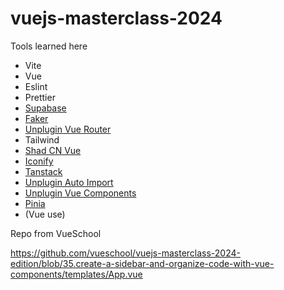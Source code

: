 # vuejs-masterclass-2024

Tools learned here

- Vite
- Vue
- Eslint
- Prettier
- [Supabase](https://supabase.com/dashboard/project/aiwnawzxnopwwczbmfze)
- [Faker](https://fakerjs.dev/api/)
- [Unplugin Vue Router](https://uvr.esm.is/)
- Tailwind
- [Shad CN Vue](https://www.shadcn-vue.com/)
- [Iconify](https://icon-sets.iconify.design/lucide/)
- [Tanstack](https://tanstack.com/)
- [Unplugin Auto Import](https://unplugin.unjs.io/showcase/unplugin-auto-import.html)
- [Unplugin Vue Components](https://unplugin.unjs.io/showcase/unplugin-vue-components.html)
- [Pinia](https://pinia.vuejs.org/)
- (Vue use)

Repo from VueSchool

<https://github.com/vueschool/vuejs-masterclass-2024-edition/blob/35.create-a-sidebar-and-organize-code-with-vue-components/templates/App.vue>
